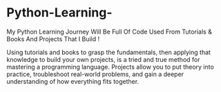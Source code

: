 # Python-Learning-
My Python Learning Journey Will Be Full Of Code Used From Tutorials &amp; Books And Projects That I Build ! 


Using tutorials and books to grasp the fundamentals, then applying that knowledge to build your own projects, is a tried and true method for mastering a programming language. Projects allow you to put theory into practice, troubleshoot real-world problems, and gain a deeper understanding of how everything fits together.
